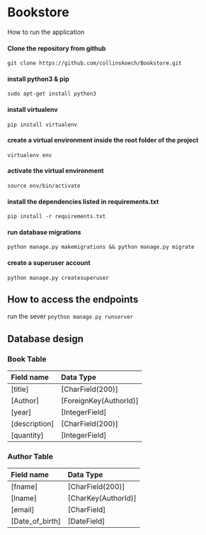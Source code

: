 # Bookstore
How to run the application

#### Clone the repository from github
`git clone https://github.com/collinskoech/Bookstore.git`

#### install python3 & pip
`sudo apt-get install python3`

#### install virtualenv
`pip install virtualenv`

#### create a virtual environment inside the root folder of the project
`virtualenv env`

#### activate the virtual environment
`source env/bin/activate`

#### install the dependencies listed in requirements.txt
`pip install -r requirements.txt`

#### run database migrations
`python manage.py makemigrations && python manage.py migrate`

#### create a superuser account
`python manage.py createsuperuser`



## How to access the endpoints

run the sever
`poython manage.py runserver`

## Database design 

### Book Table
| Field name | Data Type | 
| :-- | :-- | 
| [title] | [CharField(200)] | 
| [Author] | [ForeignKey(AuthorId)] | 
| [year] | [IntegerField] | 
| [description] | [CharField(200)] | 
| [quantity] | [IntegerField] | 


### Author Table
| Field name | Data Type | 
| :-- | :-- | 
| [fname] | [CharField(200)] | 
| [lname] | [CharKey(AuthorId)] | 
| [email] | [CharField] | 
| [Date_of_birth] | [DateField] | 



